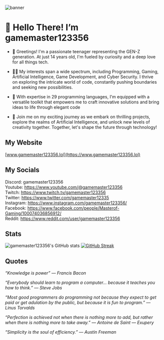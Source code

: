 ![banner](https://github.com/gamemaster123356/gamemaster123356/blob/main/banner.png?raw=true)

# 👋 Hello There! I’m gamemaster123356
- 🌟 Greetings! I'm a passionate teenager representing the GEN-Z generation. At just 14 years old, I'm fueled by curiosity and a deep love for all things tech.

- 👨‍💻 My interests span a wide spectrum, including Programming, Gaming, Artificial Intelligence, Game Development, and Cyber Security. I thrive on exploring the intricate world of code, constantly pushing boundaries and seeking new possibilities.

- 🔧 With expertise in 29 programming languages, I'm equipped with a versatile toolkit that empowers me to craft innovative solutions and bring ideas to life through elegant code

- 🚀 Join me on my exciting journey as we embark on thrilling projects, explore the realms of Artificial Intelligence, and unlock new levels of creativity together. Together, let's shape the future through technology!

## My Website
[www.gamemaster123356.lol](https://www.gamemaster123356.lol)

## My Socials
Discord: gamemaster123356<br>
Youtube: https://www.youtube.com/@gamemaster123356<br>
Twitch: https://www.twitch.tv/gamemaster123356<br>
Twitter: https://www.twitter.com/gamemaster12335<br>
Instagram: https://www.instagram.com/gamemaster123356/<br>
Facebook: https://www.facebook.com/people/Masterof-Gaming/100074036856912/<br>
Reddit: https://www.reddit.com/user/gamemaster123356

## Stats
![gamemaster123356's GitHub stats](https://github-readme-stats.vercel.app/api?username=gamemaster123356&show_icons=true&theme=holi)
[![GitHub Streak](https://streak-stats.demolab.com?user=gamemaster123356&theme=holi-theme)](https://git.io/streak-stats)

## Quotes
_“Knowledge is power” — Francis Bacon_<br>

_“Everybody should learn to program a computer… because it teaches you how to think.” — Steve Jobs_<br>

_“Most good programmers do programming not because they expect to get paid or get adulation by the public, but because it is fun to program.” — Linus Torvalds_<br>

_“Perfection is achieved not when there is nothing more to add, but rather when there is nothing more to take away.” — Antoine de Saint — Exupery_<br>

_“Simplicity is the soul of efficiency.” — Austin Freeman_

